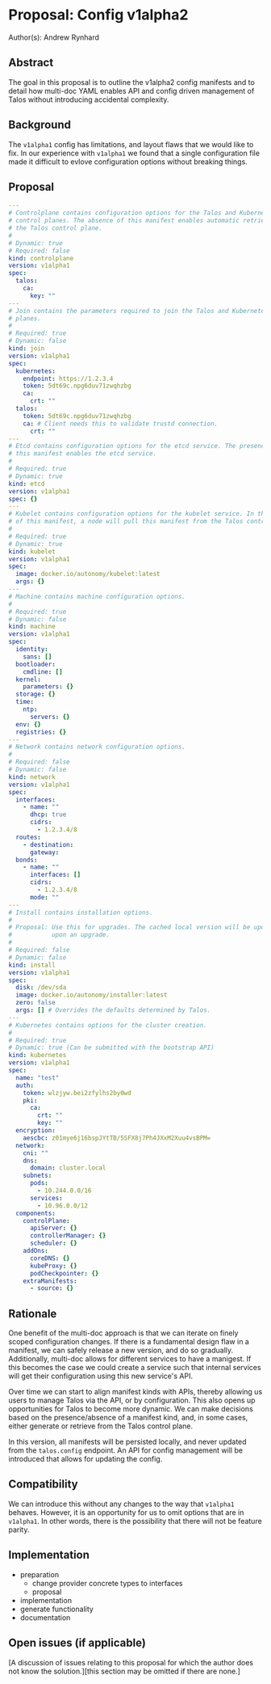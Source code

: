 # Proposal: Config v1alpha2

Author(s): Andrew Rynhard

## Abstract

The goal in this proposal is to outline the v1alpha2 config manifests and to detail how multi-doc YAML enables API and config driven management of Talos without introducing accidental complexity.

## Background

The `v1alpha1` config has limitations, and layout flaws that we would like to fix.
In our experience with `v1alpha1` we found that a single configuration file made it difficult to evlove configuration options without breaking things.

## Proposal

```yaml
---
# Controlplane contains configuration options for the Talos and Kubernetes
# control planes. The absence of this manifest enables automatic retrieval from
# the Talos control plane.
#
# Dynamic: true
# Required: false
kind: controlplane
version: v1alpha1
spec:
  talos:
    ca:
      key: ""
---
# Join contains the parameters required to join the Talos and Kubernetes control
# planes.
#
# Required: true
# Dynamic: false
kind: join
version: v1alpha1
spec:
  kubernetes:
    endpoint: https://1.2.3.4
    token: 5dt69c.npg6duv71zwqhzbg
    ca:
      crt: ""
  talos:
    token: 5dt69c.npg6duv71zwqhzbg
    ca: # Client needs this to validate trustd connection.
      crt: ""
---
# Etcd contains configuration options for the etcd service. The presence of
# this manifest enables the etcd service.
#
# Required: true
# Dynamic: true
kind: etcd
version: v1alpha1
spec: {}
---
# Kubelet contains configuration options for the kubelet service. In the absence
# of this manifest, a node will pull this manifest from the Talos control plane.
#
# Required: true
# Dynamic: true
kind: kubelet
version: v1alpha1
spec:
  image: docker.io/autonomy/kubelet:latest
  args: {}
---
# Machine contains machine configuration options.
#
# Required: true
# Dynamic: false
kind: machine
version: v1alpha1
spec:
  identity:
    sans: []
  bootloader:
    cmdline: []
  kernel:
    parameters: {}
  storage: {}
  time:
    ntp:
      servers: {}
  env: {}
  registries: {}
---
# Network contains network configuration options.
#
# Required: false
# Dynamic: false
kind: network
version: v1alpha1
spec:
  interfaces:
    - name: ""
      dhcp: true
      cidrs:
        - 1.2.3.4/8
  routes:
    - destination:
      gateway:
  bonds:
    - name: ""
      interfaces: []
      cidrs:
        - 1.2.3.4/8
      mode: ""
---
# Install contains installation options.
#
# Proposal: Use this for upgrades. The cached local version will be updated
#           upon an upgrade.
#
# Required: false
# Dynamic: false
kind: install
version: v1alpha1
spec:
  disk: /dev/sda
  image: docker.io/autonomy/installer:latest
  zero: false
  args: [] # Overrides the defaults determined by Talos.
---
# Kubernetes contains options for the cluster creation.
#
# Required: true
# Dynamic: true (Can be submitted with the bootstrap API)
kind: kubernetes
version: v1alpha1
spec:
  name: "test"
  auth:
    token: wlzjyw.bei2zfylhs2by0wd
    pki:
      ca:
        crt: ""
        key: ""
  encryption:
    aescbc: z01mye6j16bspJYtTB/5SFX8j7Ph4JXxM2Xuu4vsBPM=
  network:
    cni: ""
    dns:
      domain: cluster.local
    subnets:
      pods:
        - 10.244.0.0/16
      services:
        - 10.96.0.0/12
  components:
    controlPlane:
      apiServer: {}
      controllerManager: {}
      scheduler: {}
    addOns:
      coreDNS: {}
      kubeProxy: {}
      podCheckpointer: {}
    extraManifests:
      - source: {}
```

## Rationale

One benefit of the multi-doc approach is that we can iterate on finely scoped configuration changes.
If there is a fundamental design flaw in a manifest, we can safely release a new version, and do so gradually.
Additionally, multi-doc allows for different services to have a manigest.
If this becomes the case we could create a service such that internal services will get their configuration using this new service's API.

Over time we can start to align manifest kinds with APIs, thereby allowing us users to manage Talos via the API, or by configuration.
This also opens up opportunities for Talos to become more dynamic. We can make decisions based on the presence/absence of a manifest kind, and, in some cases, either generate or retrieve from the Talos control plane.

In this version, all manifests will be persisted locally, and never updated from the `talos.config` endpoint.
An API for config management will be introduced that allows for updating the config.

## Compatibility

We can introduce this without any changes to the way that `v1alpha1` behaves.
However, it is an opportunity for us to omit options that are in `v1alpha1`.
In other words, there is the possibility that there will not be feature parity.

## Implementation

- preparation
  - change provider concrete types to interfaces
  - proposal
- implementation
- generate functionality
- documentation

## Open issues (if applicable)

[A discussion of issues relating to this proposal for which the author does not know the solution.][this section may be omitted if there are none.]
